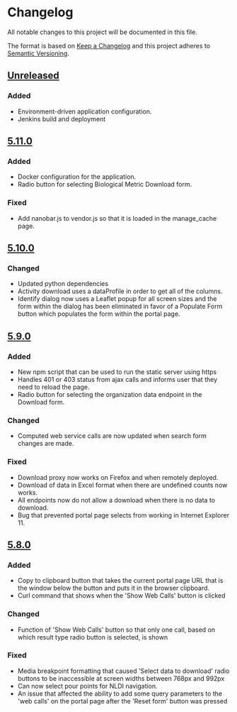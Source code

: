 # Changelog
All notable changes to this project will be documented in this file.

The format is based on [Keep a Changelog](http://keepachangelog.com/en/1.0.0/)
and this project adheres to [Semantic Versioning](http://semver.org/spec/v2.0.0.html).

## [Unreleased]
### Added
- Environment-driven application configuration.
- Jenkins build and deployment

## [5.11.0]
### Added
- Docker configuration for the application.
- Radio button for selecting Biological Metric Download form.

### Fixed
- Add nanobar.js to vendor.js so that it is loaded in the manage_cache page.

## [5.10.0]
### Changed
- Updated python dependencies
- Activity download uses a dataProfile in order to get all of the columns.
- Identify dialog now uses a Leaflet popup for all screen sizes and the form within the dialog has
been eliminated in favor of a Populate Form button which populates the form within the portal page.

## [5.9.0]
### Added
- New npm script that can be used to run the static server using https
- Handles 401 or 403 status from ajax calls and informs user that they need to reload the page.
- Radio button for selecting the organization data endpoint in the Download form.

### Changed
- Computed web service calls are now updated when search form changes are made.

### Fixed
- Download proxy now works on Firefox and when remotely deployed.
- Download of data in Excel format when there are undefined counts now works.
- All endpoints now do not allow a download when there is no data to download.
- Bug that prevented portal page selects from working in Internet Explorer 11.

## [5.8.0]
### Added
- Copy to clipboard button that takes the current portal page URL that is the window below the button and puts it in
the browser clipboard.
- Curl command that shows when the 'Show Web Calls' button is clicked

### Changed
- Function of 'Show Web Calls' button so that only one call, based on which result type radio button is selected, is shown

### Fixed
- Media breakpoint formatting that caused 'Select data to download' radio buttons to be inaccessible at screen widths
between 768px and 992px
- Can now select pour points for NLDI navigation.
- An issue that affected the ability to add some query parameters to the 'web calls' on the portal page after the 'Reset
form' button was pressed

[Unreleased]: https://github.com/NWQMC/WQP_UI/compare/WQP_UI-5.11.0...master
[5.11.0]: https://github.com/NWQMC/WQP_UI/compare/WQP_UI-5.10.0...WQP_UI-5.11.0
[5.10.0]: https://github.com/NWQMC/WQP_UI/compare/WQP_UI-5.9.0...WQP_UI-5.10.0
[5.9.0]: https://github.com/NWQMC/WQP_UI/compare/WQP_UI-5.8.0...WQP_UI-5.9.0
[5.8.0]: https://github.com/NWQMC/WQP_UI/compare/WQP_UI-5.7.0...WQP_UI-5.8.0
